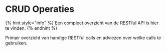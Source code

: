 # CRUD Operaties

{% hint style="info" %}
Een compleet overzicht van de RESTful API is [hier](https://www.hl7.org/fhir/http.html) te vinden.
{% endhint %}

Primair overzicht van handige RESTful calls en adviezen over welke calls te gebruiken.




